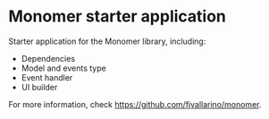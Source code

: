 # Monomer starter application

Starter application for the Monomer library, including:

- Dependencies
- Model and events type
- Event handler
- UI builder


For more information, check https://github.com/fjvallarino/monomer.
